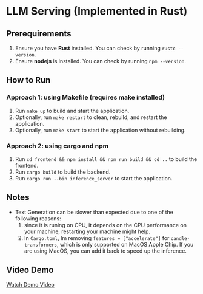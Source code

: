 # LLM Serving (Implemented in Rust)

## Prerequirements
1. Ensure you have **Rust** installed. You can check by running `rustc --version`.
2. Ensure **nodejs** is installed. You can check by running `npm --version`.

## How to Run

### Approach 1: using Makefile (requires make installed)
1. Run `make up` to build and start the application.
2. Optionally, run `make restart` to clean, rebuild, and restart the application.
3. Optionally, run `make start` to start the application without rebuilding.

### Approach 2: using cargo and npm
1. Run `cd frontend && npm install && npm run build && cd ..` to build the frontend.
2. Run `cargo build` to build the backend.
3. Run `cargo run --bin inference_server` to start the application.

## Notes
- Text Generation can be slower than expected due to one of the following reasons:
  1. since it is runing on CPU, it depends on the CPU performance on your machine, restarting your machine might help.
  2. In `Cargo.toml`, Im removing `features = ["accelerate"]` for `candle-transformers`, which is only supported on MacOS Apple Chip. If you are using MacOS, you can add it back to speed up the inference.

## Video Demo
[Watch Demo Video](https://youtu.be/4hECkvr1ltE)
